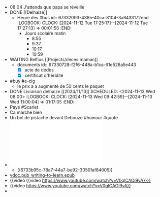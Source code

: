 - 08:04 J'attends que papa se réveille
- DONE [[Delhaize]]
	- Heure des #bus
	  id:: 67332093-4385-40ca-8104-3a6433172e5d
	  :LOGBOOK:
	  CLOCK: [2024-11-12 Tue 17:25:17]--[2024-11-12 Tue 17:27:13] =>  00:01:56
	  :END:
		- Jours scolaire matin
		  * 8:55
		  * 9:37
		  * 10:17
		  * 10:59
- WAITING Belfius [[Projects/deces maman]]
	- documents
	  id:: 67330728-f2f6-448a-b1ca-61e528a5e443
	  + [x] acte de dédès
	  + [x] certificat d'héridité
- #buy #e-cig
	- le  prix a a augmenté de 50 cents le paquet
- DONE Livraison delhaize [[2024/11/13]] 
  SCHEDULED: <2024-11-13 Wed 08:00>
  :LOGBOOK:
  CLOCK: [2024-11-13 Wed 09:42:59]--[2024-11-13 Wed 11:00:04] =>  01:17:05
  :END:
- Payé #Scarlet
- Ca marche bien
- Un bol de pistache devant Debouze #humour #quote
- ![Avenants aux conditions générales de vos produits dassurances.pdf](../assets/Avenants_aux_conditions_générales_de_vos_produits_dassurances_1731442936342_0.pdf)
	- ((6733b95c-78a7-44a7-be92-3050faf84005))
- [vdoc.pub_writing-to-learn.epub](../assets/vdoc.pub_writing-to-learn_1731443122879_0.epub)
- {{video {{video https://www.youtube.com/watch?v=V0qICAOi9vA}}}}
- {{video https://www.youtube.com/watch?v=V0qICAOi9vA}}
-